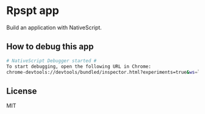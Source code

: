 # Rpspt app #

Build an application with NativeScript.

## How to debug this app ##

```bash
# NativeScript Debugger started #
To start debugging, open the following URL in Chrome:
chrome-devtools://devtools/bundled/inspector.html?experiments=true&ws=localhost:40000
```

## License ##

MIT
